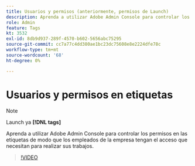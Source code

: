 ```yaml
---
title: Usuarios y permisos (anteriormente, permisos de Launch)
description: Aprenda a utilizar Adobe Admin Console para controlar los permisos en las etiquetas de modo que los empleados de la empresa tengan el acceso que necesitan para realizar sus trabajos.
role: Admin
feature: Tags
kt: 3532
exl-id: 8db9d937-289f-4570-b602-5656abc75295
source-git-commit: cc7a77c4dd380ae1bc23dc75608e8e2224dfe78c
workflow-type: tm+mt
source-wordcount: '68'
ht-degree: 0%

---
```


# Usuarios y permisos en etiquetas

>[!NOTE]
>
> Launch ya **[!DNL tags]**

Aprenda a utilizar Adobe Admin Console para controlar los permisos en las etiquetas de modo que los empleados de la empresa tengan el acceso que necesitan para realizar sus trabajos.

>[!VIDEO](https://video.tv.adobe.com/v/28734/?quality=12&learn=on)
